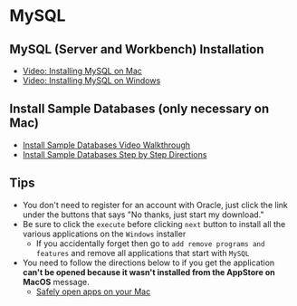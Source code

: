 # MySQL

## MySQL (Server and Workbench) Installation

- [Video: Installing MySQL on Mac](https://youtu.be/7S_tz1z_5bA?t=292)
- [Video: Installing MySQL on Windows](https://www.youtube.com/watch?v=7S_tz1z_5bA&t=588s)

## Install Sample Databases (only necessary on Mac)

- [Install Sample Databases Video Walkthrough](https://www.youtube.com/watch?v=8GVluNbb0Ss)
- [Install Sample Databases Step by Step Directions](https://scribehow.com/shared/Install_Sample_Databases_on_MySQL__y6DvVxgpQ9iOARYm2-0Ahg)

## Tips

- You don't need to register for an account with Oracle, just click the link under the buttons that says "No thanks, just start my download."
- Be sure to click the `execute` before clicking `next` button to install all the various applications on the `Windows` installer
  - If you accidentally forget then go to `add remove programs and features` and remove all applications that start with `MySQL`
- You need to follow the directions below to if you get the application **can't be opened because it wasn't installed from the AppStore on MacOS** message.
  - [Safely open apps on your Mac](https://support.apple.com/en-us/HT202491#:~:text=If%20you're%20certain%20that,security%20settings%20to%20open%20it.&text=Go%20to%20Security%20%26%20Privacy.,open%20or%20install%20the%20app.)

<!-- ## Other Installation Resources

### Installers
  - [MySQL Server Installer](https://dev.mysql.com/downloads/mysql/)
  - These installers only need to be run on MacOS
    - [MySQL Workbench Installer](https://dev.mysql.com/downloads/workbench/)
    - [Other Documentation](https://dev.mysql.com/doc/index-other.html)

### Windows Install Resources
- [MySQL Installer for Windows Directions](https://dev.mysql.com/doc/refman/8.0/en/windows-installation.html)
  - Download Installer
    - https://dev.mysql.com/downloads/installer/
  - Choose first option (web installer which requires an internet connection)
  - Choose Developer Default (which is the default already selected)
  - Don't worry about things on the list that require a manual install (we do not need them)
  - Requirements: Be sure to click execute and not next


 #### Windows Parallels on M1 Mac Issue
  > Ran into blocking error installing MySQL Workbench on Windows VM on Mac with M1 Chip
  > "The processor is not adequate for running MySQL Workbench 8.0 CE."
  > See this article for more information: https://stackoverflow.com/questions/71461848/mysql-workbench-failing-to-download

  > MySQL Server is running on Windows VM on Mac with M1 Chi and MySQL Command Line can be used

### MacOS Installation Resourses

 #### MySQL
- [Video Walkthrough MySQL Server](https://youtu.be/2cvH0HRjZF8?t=39)
  - (will start 39 seconds in...stop at 4:34 (don't connect using command-line we will use MySQL Workbench)
- [MySQL Server Installer](https://dev.mysql.com/downloads/mysql/)
- [Installing MySQL Server Directions for macOS](https://dev.mysql.com/doc/refman/8.0/en/macos-installation.html)
- [MacOS Installation Directions using Package (DMG)](https://dev.mysql.com/doc/refman/8.0/en/macos-installation-pkg.html)

#### MySQL Workbench
- [Video Walkthrough MySQL Workbench Installation ](https://www.youtube.com/watch?v=43o-xXcKr_M)
- [MacOS Installer for MySQL Workbench](https://dev.mysql.com/downloads/workbench/)
- [MacOS Installation Directions for MySQL Workbench](https://dev.mysql.com/doc/workbench/en/wb-mac.html)

#### MySQL Other Documentation (sample databases)
- [Other Documentation](https://dev.mysql.com/doc/index-other.html)
- [Sankilla Sample Database Installation](https://dev.mysql.com/doc/sakila/en/sakila-installation.html)


 -->
